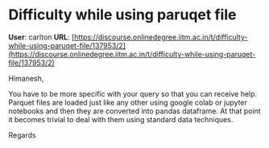 # Difficulty while using paruqet file

**User**: carlton
**URL**: [https://discourse.onlinedegree.iitm.ac.in/t/difficulty-while-using-paruqet-file/137953/2](https://discourse.onlinedegree.iitm.ac.in/t/difficulty-while-using-paruqet-file/137953/2)

Himanesh,

You have to be more specific with your query so that you can receive help. Parquet files are loaded just like any other using google colab or jupyter notebooks and then they are converted into pandas dataframe. At that point it becomes trivial to deal with them using standard data techniques.

Regards
